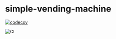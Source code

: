 # simple-vending-machine


[![codecov](https://codecov.io/gh/Alwin-K-Thomas/simple-vending-machine/branch/main/graph/badge.svg)](https://codecov.io/gh/Alwin-K-Thomas/simple-vending-machine)

![CI](https://github.com/Alwin-K-Thomas/simple-vending-machine/actions/workflows/ci.yml/badge.svg)
